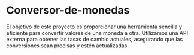 # Conversor-de-monedas
El objetivo de este proyecto es proporcionar una herramienta sencilla y eficiente para convertir valores de una moneda a otra. Utilizamos una API externa para obtener las tasas de cambio actuales, asegurando que las conversiones sean precisas y estén actualizadas.
